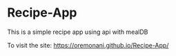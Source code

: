 # Recipe-App
This is a simple recipe app using api with mealDB

To visit the site: https://oremonani.github.io/Recipe-App/
